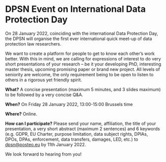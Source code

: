 # DPSN Event on International Data Protection Day

On 28 January 2022, coinciding with the international Data Protection Day, the DPSN will organise the first ever international quick meet-up of data protection law researchers.
 
We want to create a platform for people to get to know each other’s work better. With this in mind, we are calling for expressions of interest to do very short presentations of your research – be it your developing PhD, interesting master thesis, upcoming promising paper or brand new project. All levels of seniority are welcome, the only requirement being to be open to listen to others in a rigorous yet friendly spirit.
 
**What?**
A concise presentation (maximum 5 minutes, and 3 slides maximum) to be followed by a very concise Q&A.
 
**When?**
On Friday 28 January 2022, 13:00-15:00 Brussels time
 
**Where?**
Online.
 
**How can I participate?**
Please send your name, affiliation, the title of your presentation, a very short abstract (maximum 2 sentences) and 6 keywords (e.g. GDPR, EU Charter, purpose limitation, data subject rights, DPIAs, DPOs, DPAs, enforcement, data transfers, damages, LED, etc.) to dpsn@posteo.eu by 11th  January 2022.
 
We look forward to hearing from you!
